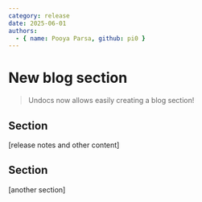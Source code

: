 ```yaml
---
category: release
date: 2025-06-01
authors:
  - { name: Pooya Parsa, github: pi0 }
---
```


# New blog section

> Undocs now allows easily creating a blog section!

## Section

[release notes and other content]

## Section

[another section]
